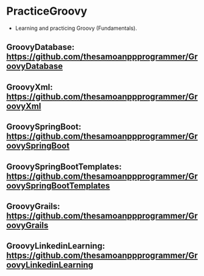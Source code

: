 # PracticeGroovy

* Learning and practicing Groovy (Fundamentals). 

## GroovyDatabase: https://github.com/thesamoanppprogrammer/GroovyDatabase

## GroovyXml: https://github.com/thesamoanppprogrammer/GroovyXml

## GroovySpringBoot: https://github.com/thesamoanppprogrammer/GroovySpringBoot

## GroovySpringBootTemplates: https://github.com/thesamoanppprogrammer/GroovySpringBootTemplates

## GroovyGrails: https://github.com/thesamoanppprogrammer/GroovyGrails

## GroovyLinkedinLearning: https://github.com/thesamoanppprogrammer/GroovyLinkedinLearning
